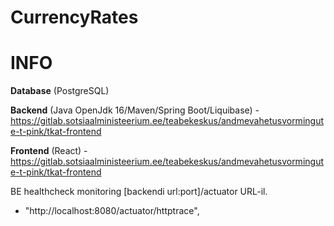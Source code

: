 # CurrencyRates



# INFO
**Database** (PostgreSQL)

**Backend** (Java OpenJdk 16/Maven/Spring Boot/Liquibase) - https://gitlab.sotsiaalministeerium.ee/teabekeskus/andmevahetusvormingute-t-pink/tkat-frontend

**Frontend** (React) - https://gitlab.sotsiaalministeerium.ee/teabekeskus/andmevahetusvormingute-t-pink/tkat-frontend


BE healthcheck monitoring  [backendi url:port]/actuator URL-il.

- "http://localhost:8080/actuator/httptrace",
